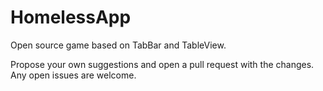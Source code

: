 # HomelessApp

Open source game based on TabBar and TableView. 

Propose your own suggestions and open a pull request with the changes. Any open issues are welcome. 

